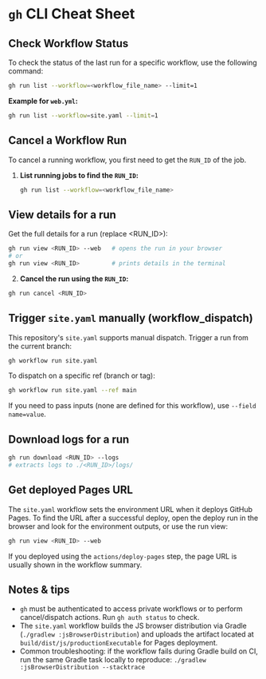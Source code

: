 # `gh` CLI Cheat Sheet

## Check Workflow Status

To check the status of the last run for a specific workflow, use the following command:

```bash
gh run list --workflow=<workflow_file_name> --limit=1
```

**Example for `web.yml`:**

```bash
gh run list --workflow=site.yaml --limit=1
```

## Cancel a Workflow Run

To cancel a running workflow, you first need to get the `RUN_ID` of the job.

1.  **List running jobs to find the `RUN_ID`:**

    ```bash
    gh run list --workflow=<workflow_file_name>
    ```

## View details for a run

Get the full details for a run (replace <RUN_ID>):

```bash
gh run view <RUN_ID> --web   # opens the run in your browser
# or
gh run view <RUN_ID>         # prints details in the terminal
```

2.  **Cancel the run using the `RUN_ID`:**

```bash
gh run cancel <RUN_ID>
```

## Trigger `site.yaml` manually (workflow_dispatch)

This repository's `site.yaml` supports manual dispatch. Trigger a run from the current branch:

```bash
gh workflow run site.yaml
```

To dispatch on a specific ref (branch or tag):

```bash
gh workflow run site.yaml --ref main
```

If you need to pass inputs (none are defined for this workflow), use `--field name=value`.

## Download logs for a run

```bash
gh run download <RUN_ID> --logs
# extracts logs to ./<RUN_ID>/logs/
```

## Get deployed Pages URL

The `site.yaml` workflow sets the environment URL when it deploys GitHub Pages. To find the URL after a successful deploy, open the deploy run in the browser and look for the environment outputs, or use the run view:

```bash
gh run view <RUN_ID> --web
```

If you deployed using the `actions/deploy-pages` step, the page URL is usually shown in the workflow summary.

## Notes & tips

- `gh` must be authenticated to access private workflows or to perform cancel/dispatch actions. Run `gh auth status` to check.
- The `site.yaml` workflow builds the JS browser distribution via Gradle (`./gradlew :jsBrowserDistribution`) and uploads the artifact located at `build/dist/js/productionExecutable` for Pages deployment.
- Common troubleshooting: if the workflow fails during Gradle build on CI, run the same Gradle task locally to reproduce: `./gradlew :jsBrowserDistribution --stacktrace`
